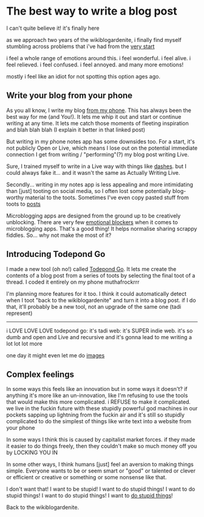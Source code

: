 # The best way to write a blog post

I can't quite believe it! it's finally here

as we approach two years of the wikiblogardenite, i finally find myself stumbling across problems that i've had from the [very start](https://www.todepond.com/wikiblogarden/my-wikiblogarden/hosting/journey/)

i feel a whole range of emotions around this. i feel wonderful. i feel alive. i feel relieved. i feel confused. i feel annoyed. and many more emotions!

mostly i feel like an idiot for not spotting this option ages ago.

## Write your blog from your phone

As you all know, I write my blog [from my phone](https://www.todepond.com/wikiblogarden/art/never-stop-writing/on-your-phone). This has always been the best way for me (and You!). It lets me whip it out and start or continue writing at any time. It lets me catch those moments of fleeting inspiration and blah blah blah (I explain it better in that linked post)

But writing in my phone notes app has some downsides too. For a start, it's not publicly Open or Live, which means I lose out on the potential immediate connection I get from writing / "performing"(?) my blog post writing Live.

Sure, I trained myself to write in a Live way with things like [dashes](https://www.todepond.com/wikiblogarden/scrappy-fiddles/sharing/normalising/handwriting). but I could always fake it... and it wasn't the same as Actually Writing Live.

Secondly... writing in my notes app is less appealing and more intimidating than [just] tooting on social media, so I often lost some potentially blog-worthy material to the toots. Sometimes I've even copy pasted stuff from toots to [posts](https://www.todepond.com/sky/liveness)

Microblogging apps are designed from the ground up to be creatively unblocking. There are very few [emotional blockers](https://www.todepond.com/report/arroost/) when it comes to microblogging apps. That's a good thing! It helps normalise sharing scrappy fiddles. So... why not make the most of it?

## Introducing Todepond Go

I made a new tool (oh no!) called [Todepond Go](https://todepond.com/go). It lets me create the contents of a blog post from a series of toots by selecting the final toot of a thread. I coded it entirely on my phone muthafrockrrr

I'm planning more features for it too. I think it could automatically detect when I toot "back to the wikiblogardenite" and turn it into a blog post. if I do that, it'll probably be a new tool, not an upgrade of the same one (tadi represent)

---

i LOVE LOVE LOVE todepond go: it's tadi web: it's SUPER indie web. it's so dumb and open and Live and recursive and it's gonna lead to me writing a lot lot lot more

one day it might even let me do [images](https://www.todepond.com/wikiblogarden/my-wikiblogarden/pictures/serious/)

## Complex feelings

In some ways this feels like an innovation but in some ways it doesn't? if anything it's more like an un-innovation, like I'm refusing to use the tools that would make this more complicated. i REFUSE to make it complicated. we live in the fuckin future with these stupidly powerful god machines in our pockets sapping up lightning from the fuckin air and it's still so stupidly complicated to do the simplest of things like write text into a website from your phone

In some ways I think this is caused by capitalist market forces. if they made it easier to do things freely, then they couldn't make so much money off you by LOCKING YOU IN

In some other ways, I think humans [just] feel an aversion to making things simple. Everyone wants to be or seem smart or "good" or talented or clever or efficient or creative or something or some nonsense like that.

I don't want that! I want to be stupid! I want to do stupid things! I want to do stupid things! I want to do stupid things! I want to [do stupid things](https://www.todepond.com/sky/do-stupid-things)!

Back to the wikiblogardenite.
